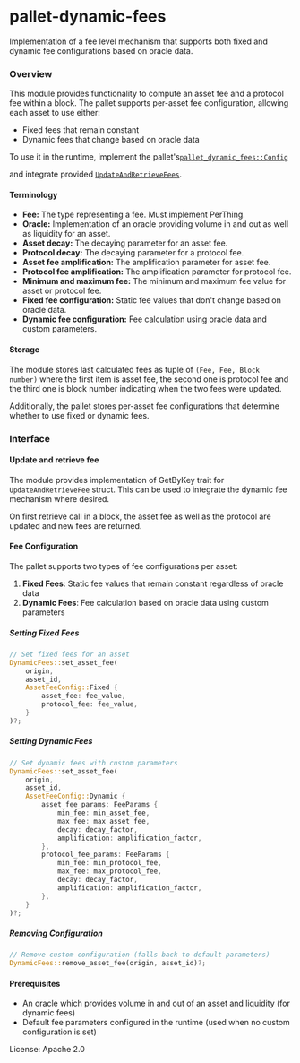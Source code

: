 # pallet-dynamic-fees

Implementation of a fee level mechanism that supports both fixed and dynamic fee configurations based on oracle data.

### Overview

This module provides functionality to compute an asset fee and a protocol fee within a block. The pallet supports per-asset fee configuration, allowing each asset to use either:
- Fixed fees that remain constant
- Dynamic fees that change based on oracle data

To use it in the runtime, implement the pallet's[`pallet_dynamic_fees::Config`]()

and integrate provided [`UpdateAndRetrieveFees`]().

#### Terminology

* **Fee:** The type representing a fee. Must implement PerThing.
* **Oracle:** Implementation of an oracle providing volume in and out as well as liquidity for an asset.
* **Asset decay:** The decaying parameter for an asset fee.
* **Protocol decay:** The decaying parameter for a protocol fee.
* **Asset fee amplification:** The amplification parameter for asset fee.
* **Protocol fee amplification:** The amplification parameter for protocol fee.
* **Minimum and maximum fee:** The minimum and maximum fee value for asset or protocol fee.
* **Fixed fee configuration:** Static fee values that don't change based on oracle data.
* **Dynamic fee configuration:** Fee calculation using oracle data and custom parameters.

#### Storage

The module stores last calculated fees as tuple of `(Fee, Fee, Block number)` where the first item is asset fee,
the second one is protocol fee and the third one is block number indicating when the two fees were updated.

Additionally, the pallet stores per-asset fee configurations that determine whether to use fixed or dynamic fees.

### Interface

#### Update and retrieve fee

The module provides implementation of GetByKey trait for `UpdateAndRetrieveFee` struct.
This can be used to integrate the dynamic fee mechanism where desired.

On first retrieve call in a block, the asset fee as well as the protocol are updated and new fees are returned.

#### Fee Configuration

The pallet supports two types of fee configurations per asset:

1. **Fixed Fees**: Static fee values that remain constant regardless of oracle data
2. **Dynamic Fees**: Fee calculation based on oracle data using custom parameters

##### Setting Fixed Fees

```rust
// Set fixed fees for an asset
DynamicFees::set_asset_fee(
    origin,
    asset_id,
    AssetFeeConfig::Fixed {
        asset_fee: fee_value,
        protocol_fee: fee_value,
    }
)?;
```

##### Setting Dynamic Fees

```rust
// Set dynamic fees with custom parameters
DynamicFees::set_asset_fee(
    origin,
    asset_id,
    AssetFeeConfig::Dynamic {
        asset_fee_params: FeeParams {
            min_fee: min_asset_fee,
            max_fee: max_asset_fee,
            decay: decay_factor,
            amplification: amplification_factor,
        },
        protocol_fee_params: FeeParams {
            min_fee: min_protocol_fee,
            max_fee: max_protocol_fee,
            decay: decay_factor,
            amplification: amplification_factor,
        },
    }
)?;
```

##### Removing Configuration

```rust
// Remove custom configuration (falls back to default parameters)
DynamicFees::remove_asset_fee(origin, asset_id)?;
```

#### Prerequisites

- An oracle which provides volume in and out of an asset and liquidity (for dynamic fees)
- Default fee parameters configured in the runtime (used when no custom configuration is set)

License: Apache 2.0
